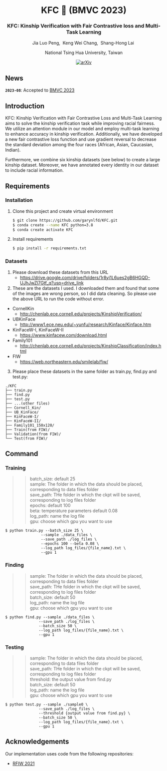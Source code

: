 <div align="center">
<h1>KFC 🍗 (BMVC 2023) </h1>
<h3>KFC: Kinship Verification with Fair Contrastive loss and Multi-Task Learning</h3>

Jia Luo Peng,&nbsp; Keng Wei Chang,&nbsp; Shang-Hong Lai&nbsp;

National Tsing Hua University, Taiwan

[![arXiv](https://img.shields.io/badge/arXiv-<2309.10641>-<COLOR>.svg)](https://arxiv.org/abs/2309.10641)

</div>



## News
**`2023-08`**: Accepted to [BMVC 2023](https://bmvc2023.org/)

## Introduction
KFC: Kinship Verification with Fair Contrastive Loss and Multi-Task Learning aims to solve the kinship verification task while improving racial fairness. We utilize an attention module in our model and employ multi-task learning to enhance accuracy in kinship verification. Additionally, we have developed a new fair contrastive loss function and use gradient reversal to decrease the standard deviation among the four races (African, Asian, Caucasian, Indian).

Furthermore, we combine six kinship datasets (see below) to create a large kinship dataset. Moreover, we have annotated every identity in our dataset to include racial information.

## Requirements
### Installation
1. Clone this project and create virtual environment
    ```bash
    $ git clone https://github.com/garynlfd/KFC.git
    $ conda create --name KFC python=3.8
    $ conda create activate KFC
    ```
2. Install requirements
    ```bash
    $ pip install -r requirements.txt
    ```
### Datasets
1. Please download these datasets from this URL
	+ https://drive.google.com/drive/folders/1r8yi1L6ues2gB6HGQD-UJhJwZl7Gtf_q?usp=drive_link
2. These are the datasets I used. I downloaded them and found that some of the images are wrong person, so I did data cleaning. So please use the above URL to run the code without error.
+  CornellKin
    + http://chenlab.ece.cornell.edu/projects/KinshipVerification/
+  UBKinFace
    + http://www1.ece.neu.edu/~yunfu/research/Kinface/Kinface.htm
+  KinFaceW-I, KinFaceW-II
    + https://www.kinfacew.com/download.html
+  Family101
    + http://chenlab.ece.cornell.edu/projects/KinshipClassification/index.html
+  FIW
    + https://web.northeastern.edu/smilelab/fiw/
3. Please place these datasets in the same folder as train.py, find.py and test.py:
```text
./KFC
├── train.py
├── find.py
├── test.py
├── ...(other files)
├── Cornell_Kin/
├── UB_KinFace/
├── KinFaceW-I/
├── KinFaceW-II/
├── Family101_150x120/
├── Train(from FIW)/
├── Validation(from FIW)/
└── Test(from FIW)/
```
## Command
### Training
>>batch_size: default 25  
sample: The folder in which the data should be placed, corresponding to data files folder  
save_path: THe folder in which the ckpt will be saved, corresponding to log files folder  
epochs: default 100  
beta: temperature parameters default 0.08  
log_path: name the log file  
gpu: choose which gpu you want to use  
```
$ python train.py --batch_size 25 \
                --sample ./data_files \
                --save_path ./log_files \
                --epochs 100 --beta 0.08 \
                --log_path log_files/{file_name}.txt \
                --gpu 1
```
### Finding
>>sample: The folder in which the data should be placed, corresponding to data files folder  
save_path: THe folder in which the ckpt will be saved, corresponding to log files folder  
batch_size: default 50  
log_path: name the log file  
gpu: choose which gpu you want to use  
```
$ python find.py --sample ./data_files \
               --save_path ./log_files \
               --batch_size 50 \
               --log_path log_files/{file_name}.txt \
               --gpu 1
```

### Testing
>>sample: The folder in which the data should be placed, corresponding to data files folder  
save_path: THe folder in which the ckpt will be saved, corresponding to log files folder  
threshold: the output value from find.py  
batch_size: default 50  
log_path: name the log file  
gpu: choose which gpu you want to use  
```
$ python test.py --sample ./sample0 \
               --save_path ./log_files \
               --threshold {output value from find.py} \
               --batch_size 50 \
               --log_path log_files/{file_name}.txt \
               --gpu 1
```

## Acknowledgements
Our implementation uses code from the following repositories:
+ [RFIW 2021](https://github.com/Zhangxm520/rfiw2021/)